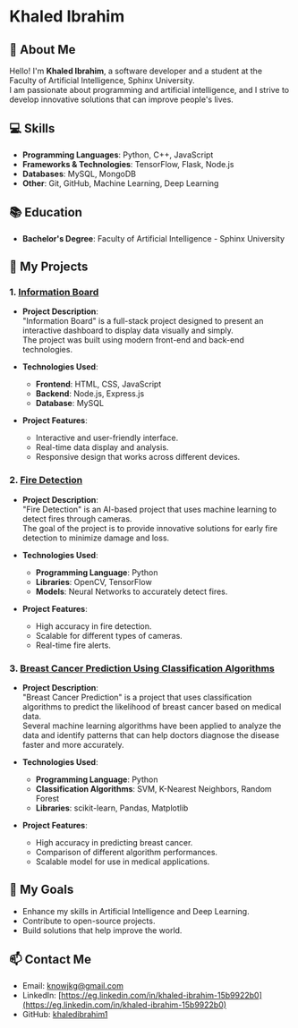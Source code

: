 # Khaled Ibrahim

## 👋 About Me
Hello! I'm **Khaled Ibrahim**, a software developer and a student at the Faculty of Artificial Intelligence, Sphinx University.  
I am passionate about programming and artificial intelligence, and I strive to develop innovative solutions that can improve people's lives.

## 💻 Skills
- **Programming Languages**: Python, C++, JavaScript
- **Frameworks & Technologies**: TensorFlow, Flask, Node.js
- **Databases**: MySQL, MongoDB
- **Other**: Git, GitHub, Machine Learning, Deep Learning

## 📚 Education
- **Bachelor's Degree**: Faculty of Artificial Intelligence - Sphinx University

## 🔭 My Projects
### 1. [Information Board](https://khaledibrahim1.github.io/Information-board/)
- **Project Description**:  
  "Information Board" is a full-stack project designed to present an interactive dashboard to display data visually and simply.  
  The project was built using modern front-end and back-end technologies.
  
- **Technologies Used**:  
  - **Frontend**: HTML, CSS, JavaScript  
  - **Backend**: Node.js, Express.js  
  - **Database**: MySQL  

- **Project Features**:  
  - Interactive and user-friendly interface.  
  - Real-time data display and analysis.  
  - Responsive design that works across different devices.

### 2. [Fire Detection](https://github.com/khaledibrahim1/Ai-Discover-fire)
- **Project Description**:  
  "Fire Detection" is an AI-based project that uses machine learning to detect fires through cameras.  
  The goal of the project is to provide innovative solutions for early fire detection to minimize damage and loss.

- **Technologies Used**:  
  - **Programming Language**: Python  
  - **Libraries**: OpenCV, TensorFlow  
  - **Models**: Neural Networks to accurately detect fires.

- **Project Features**:  
  - High accuracy in fire detection.  
  - Scalable for different types of cameras.  
  - Real-time fire alerts.

### 3. [Breast Cancer Prediction Using Classification Algorithms](https://github.com/khaledibrahim1/Machine-Learning)
- **Project Description**:  
  "Breast Cancer Prediction" is a project that uses classification algorithms to predict the likelihood of breast cancer based on medical data.  
  Several machine learning algorithms have been applied to analyze the data and identify patterns that can help doctors diagnose the disease faster and more accurately.

- **Technologies Used**:  
  - **Programming Language**: Python  
  - **Classification Algorithms**: SVM, K-Nearest Neighbors, Random Forest  
  - **Libraries**: scikit-learn, Pandas, Matplotlib  

- **Project Features**:  
  - High accuracy in predicting breast cancer.  
  - Comparison of different algorithm performances.  
  - Scalable model for use in medical applications.

## 🌟 My Goals
- Enhance my skills in Artificial Intelligence and Deep Learning.
- Contribute to open-source projects.
- Build solutions that help improve the world.

## 📫 Contact Me
- Email: [knowjkg@gmail.com](mailto:knowjkg@gmail.com)
- LinkedIn: [https://eg.linkedin.com/in/khaled-ibrahim-15b9922b0](https://eg.linkedin.com/in/khaled-ibrahim-15b9922b0)
- GitHub: [khaledibrahim1](https://github.com/khaledibrahim1)
